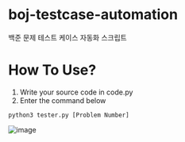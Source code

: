 # boj-testcase-automation
백준 문제 테스트 케이스 자동화 스크립트


# How To Use?

1. Write your source code in code.py
2. Enter the command below

```
python3 tester.py [Problem Number]
```

![image](https://user-images.githubusercontent.com/96767857/226999336-9708a646-a903-4612-9a91-9e9143d212f9.png)

